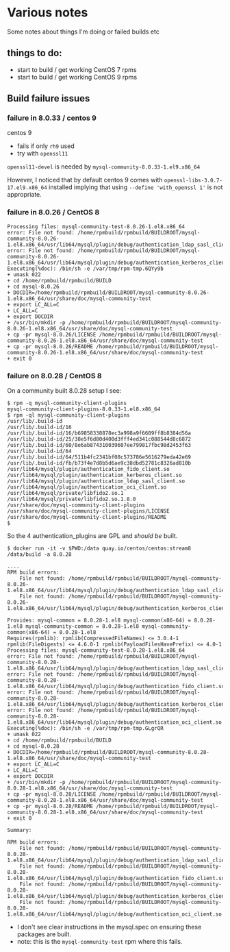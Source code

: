 # Various notes

Some notes about things I'm doing or failed builds etc

## things to do:

- start to build / get working CentOS 7 rpms
- start to build / get working CentOS 9 rpms



## Build failure issues

### failure in 8.0.33 / centos 9

centos 9 
- fails if only `rh9` used
- try with `openssl11`

`openssl11-devel` is needed by `mysql-community-8.0.33-1.el9.x86_64`

However, I noticed that by default centos 9 comes with
`openssl-libs-3.0.7-17.el9.x86_64` installed implying that using `--define 'with_openssl 1'` is not appropriate.


### failure in 8.0.26 / CentOS 8

```
Processing files: mysql-community-test-8.0.26-1.el8.x86_64
error: File not found: /home/rpmbuild/rpmbuild/BUILDROOT/mysql-community-8.0.26-1.el8.x86_64/usr/lib64/mysql/plugin/debug/authentication_ldap_sasl_client.so
error: File not found: /home/rpmbuild/rpmbuild/BUILDROOT/mysql-community-8.0.26-1.el8.x86_64/usr/lib64/mysql/plugin/debug/authentication_kerberos_client.so
Executing(%doc): /bin/sh -e /var/tmp/rpm-tmp.6QYy9b
+ umask 022
+ cd /home/rpmbuild/rpmbuild/BUILD
+ cd mysql-8.0.26
+ DOCDIR=/home/rpmbuild/rpmbuild/BUILDROOT/mysql-community-8.0.26-1.el8.x86_64/usr/share/doc/mysql-community-test
+ export LC_ALL=C
+ LC_ALL=C
+ export DOCDIR
+ /usr/bin/mkdir -p /home/rpmbuild/rpmbuild/BUILDROOT/mysql-community-8.0.26-1.el8.x86_64/usr/share/doc/mysql-community-test
+ cp -pr mysql-8.0.26/LICENSE /home/rpmbuild/rpmbuild/BUILDROOT/mysql-community-8.0.26-1.el8.x86_64/usr/share/doc/mysql-community-test
+ cp -pr mysql-8.0.26/README /home/rpmbuild/rpmbuild/BUILDROOT/mysql-community-8.0.26-1.el8.x86_64/usr/share/doc/mysql-community-test
+ exit 0
```

### failure on 8.0.28 / CentOS 8

On a community built 8.0.28 setup I see:

```
$ rpm -q mysql-community-client-plugins
mysql-community-client-plugins-8.0.33-1.el8.x86_64
$ rpm -ql mysql-community-client-plugins
/usr/lib/.build-id
/usr/lib/.build-id/16
/usr/lib/.build-id/16/b69858338878ec3a998a9f6609ff8b8384d56a
/usr/lib/.build-id/25/38e5f6d80d400d3fff4ed341c088544d8c6872
/usr/lib/.build-id/60/8e6ab874310039607ee799817fbc98d2453f63
/usr/lib/.build-id/64
/usr/lib/.build-id/64/511b4fc2341bf08c573786e5616279eda42e69
/usr/lib/.build-id/fb/b73f4e7d8b5d6ae9c38dbd52781c8326ad810b
/usr/lib64/mysql/plugin/authentication_fido_client.so
/usr/lib64/mysql/plugin/authentication_kerberos_client.so
/usr/lib64/mysql/plugin/authentication_ldap_sasl_client.so
/usr/lib64/mysql/plugin/authentication_oci_client.so
/usr/lib64/mysql/private/libfido2.so.1
/usr/lib64/mysql/private/libfido2.so.1.8.0
/usr/share/doc/mysql-community-client-plugins
/usr/share/doc/mysql-community-client-plugins/LICENSE
/usr/share/doc/mysql-community-client-plugins/README
$
```

So the 4 authentication_plugins are GPL and *should be* built.

```
$ docker run -it -v $PWD:/data quay.io/centos/centos:stream8 /data/build -a 8.0.28

....
RPM build errors:
    File not found: /home/rpmbuild/rpmbuild/BUILDROOT/mysql-community-8.0.26-1.el8.x86_64/usr/lib64/mysql/plugin/debug/authentication_ldap_sasl_client.so
    File not found: /home/rpmbuild/rpmbuild/BUILDROOT/mysql-community-8.0.26-1.el8.x86_64/usr/lib64/mysql/plugin/debug/authentication_kerberos_client.so

Provides: mysql-common = 8.0.28-1.el8 mysql-common(x86-64) = 8.0.28-1.el8 mysql-community-common = 8.0.28-1.el8 mysql-community-common(x86-64) = 8.0.28-1.el8
Requires(rpmlib): rpmlib(CompressedFileNames) <= 3.0.4-1 rpmlib(FileDigests) <= 4.6.0-1 rpmlib(PayloadFilesHavePrefix) <= 4.0-1
Processing files: mysql-community-test-8.0.28-1.el8.x86_64
error: File not found: /home/rpmbuild/rpmbuild/BUILDROOT/mysql-community-8.0.28-1.el8.x86_64/usr/lib64/mysql/plugin/debug/authentication_ldap_sasl_client.so
error: File not found: /home/rpmbuild/rpmbuild/BUILDROOT/mysql-community-8.0.28-1.el8.x86_64/usr/lib64/mysql/plugin/debug/authentication_fido_client.so
error: File not found: /home/rpmbuild/rpmbuild/BUILDROOT/mysql-community-8.0.28-1.el8.x86_64/usr/lib64/mysql/plugin/debug/authentication_kerberos_client.so
error: File not found: /home/rpmbuild/rpmbuild/BUILDROOT/mysql-community-8.0.28-1.el8.x86_64/usr/lib64/mysql/plugin/debug/authentication_oci_client.so
Executing(%doc): /bin/sh -e /var/tmp/rpm-tmp.GLgrQR
+ umask 022
+ cd /home/rpmbuild/rpmbuild/BUILD
+ cd mysql-8.0.28
+ DOCDIR=/home/rpmbuild/rpmbuild/BUILDROOT/mysql-community-8.0.28-1.el8.x86_64/usr/share/doc/mysql-community-test
+ export LC_ALL=C
+ LC_ALL=C
+ export DOCDIR
+ /usr/bin/mkdir -p /home/rpmbuild/rpmbuild/BUILDROOT/mysql-community-8.0.28-1.el8.x86_64/usr/share/doc/mysql-community-test
+ cp -pr mysql-8.0.28/LICENSE /home/rpmbuild/rpmbuild/BUILDROOT/mysql-community-8.0.28-1.el8.x86_64/usr/share/doc/mysql-community-test
+ cp -pr mysql-8.0.28/README /home/rpmbuild/rpmbuild/BUILDROOT/mysql-community-8.0.28-1.el8.x86_64/usr/share/doc/mysql-community-test
+ exit 0

Summary:

RPM build errors:
    File not found: /home/rpmbuild/rpmbuild/BUILDROOT/mysql-community-8.0.28-1.el8.x86_64/usr/lib64/mysql/plugin/debug/authentication_ldap_sasl_client.so
    File not found: /home/rpmbuild/rpmbuild/BUILDROOT/mysql-community-8.0.28-1.el8.x86_64/usr/lib64/mysql/plugin/debug/authentication_fido_client.so
    File not found: /home/rpmbuild/rpmbuild/BUILDROOT/mysql-community-8.0.28-1.el8.x86_64/usr/lib64/mysql/plugin/debug/authentication_kerberos_client.so
    File not found: /home/rpmbuild/rpmbuild/BUILDROOT/mysql-community-8.0.28-1.el8.x86_64/usr/lib64/mysql/plugin/debug/authentication_oci_client.so
```

- I don't see clear instructions in the mysql.spec on ensuring these packages are built.
- note: this is the `mysql-community-test` rpm where this fails. 
